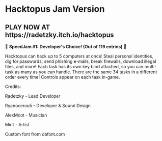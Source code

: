 <h1> Hacktopus Jam Version </h1>
<h2> PLAY NOW AT https://radetzky.itch.io/hacktopus </h2>

🥇 **SpeedJam #1: Developer's Choice! (Out of 119 entries)** 🥇

Hacktopus can hack up to 5 computers at once! Steal personal identities, dig for passwords, send phishing e-mails, break firewalls, download illegal files, and more! Each task has its own key bind attached, so you can multi-task as many as you can handle. There are the same 34 tasks in a different order every time!
Controls appear on each task in-game.

Credits: 

Radetzky - Lead Developer

Ryanocerou5 - Developer & Sound Design 

AlexMoot - Musician

Mint - Artist

Custom font from dafont.com
